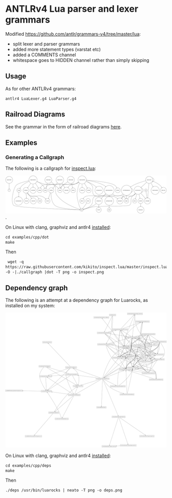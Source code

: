 # ANTLRv4 Lua parser and lexer grammars

Modified https://github.com/antlr/grammars-v4/tree/master/lua:

* split lexer and parser grammars
* added more statement types (varstat etc)
* added a COMMENTS channel
* whitespace goes to HIDDEN channel rather than simply skipping

## Usage

As for other ANTLRv4 grammars:

```shell
antlr4 LuaLexer.g4 LuaParser.g4
```

## Railroad Diagrams

See the grammar in the form of railroad diagrams [here](https://stevenjohnstone.github.io/lua-grammar/).

## Examples
### Generating a Callgraph

The following is a callgraph for [inspect.lua](https://github.com/kikito/inspect.lua):

![callgraph](examples/cpp/callgraph/inspect.png).

On Linux with clang, graphviz and antlr4 [installed](https://www.antlr.org/):

```shell
cd examples/cpp/dot
make
```

Then

```shell
 wget -q https://raw.githubusercontent.com/kikito/inspect.lua/master/inspect.lua -O -|./callgraph |dot -T png -o inspect.png
 ```

 ## Dependency graph

 The following is an attempt at a dependency graph for Luarocks, as installed on my system:

 ![dependency](examples/cpp/deps/deps.png)

On Linux with clang, graphviz and antlr4 [installed](https://www.antlr.org/):

```shell
cd examples/cpp/deps
make
```

Then

```shell
./deps /usr/bin/luarocks | neato -T png -o deps.png
```
